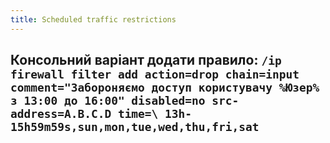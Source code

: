 ```yaml
---
title: Scheduled traffic restrictions
---
```


Консольний варіант додати правило:
`/ip firewall filter
add action=drop chain=input comment="Забороняємо доступ користувачу %Юзер% з 13:00 до 16:00" disabled=no src-address=A.B.C.D time=\
13h-15h59m59s,sun,mon,tue,wed,thu,fri,sat`
-----